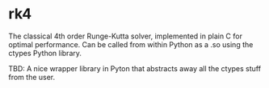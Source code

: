 # rk4
The classical 4th order Runge-Kutta solver, implemented in plain C for optimal performance. Can be called from within Python as a .so using the ctypes Python library.

TBD: A nice wrapper library in Pyton that abstracts away all the ctypes stuff from the user.
